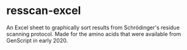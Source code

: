 # resscan-excel
An Excel sheet to graphically sort results from Schrödinger's residue scanning protocol. Made for the amino acids that were available from GenScript in early 2020.
